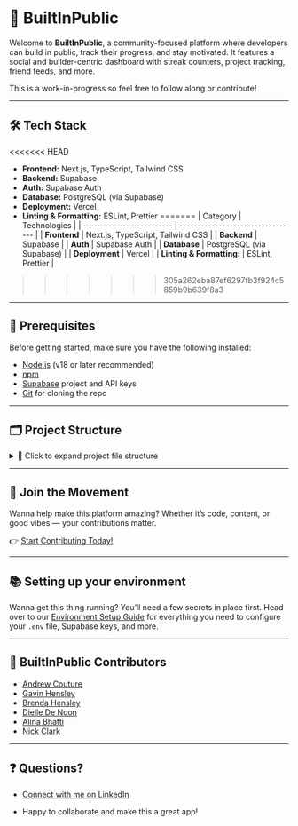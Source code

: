 # 🧠 BuiltInPublic

Welcome to **BuiltInPublic**, a community-focused platform where developers can build in public, track their progress, and stay motivated. It features a social and builder-centric dashboard with streak counters, project tracking, friend feeds, and more.

This is a work-in-progress so feel free to follow along or contribute!

---

## 🛠️ Tech Stack

<<<<<<< HEAD
- **Frontend:** Next.js, TypeScript, Tailwind CSS
- **Backend:** Supabase
- **Auth:** Supabase Auth
- **Database:** PostgreSQL (via Supabase)
- **Deployment:** Vercel
- **Linting & Formatting:** ESLint, Prettier
=======
| Category                  | Technologies                      |
| ------------------------- | --------------------------------- |
| **Frontend**              | Next.js, TypeScript, Tailwind CSS |
| **Backend**               | Supabase                          |
| **Auth**                  | Supabase Auth                     |
| **Database**              | PostgreSQL (via Supabase)         |
| **Deployment**            | Vercel                            |
| **Linting & Formatting:** | ESLint, Prettier                  |
>>>>>>> 305a262eba87ef6297fb3f924c5859b9b639f8a3

---

## 🔧 Prerequisites

Before getting started, make sure you have the following installed:

- [Node.js](https://nodejs.org/) (v18 or later recommended)
- [npm](https://www.npmjs.com/)
- [Supabase](https://supabase.com/) project and API keys
- [Git](https://git-scm.com/) for cloning the repo

---

## 🗂️ Project Structure

<details>
<summary>📁 Click to expand project file structure</summary>

```plaintext
.
├── @
│   └── components
│       └── ui
│           └── button.jsx
├── bun.lock
├── components.json
├── docs
│   ├── appregistered.png
│   ├── oathapps.png
│   ├── pull_request_template.md
│   └── registerapp.png
├── eslint.config.mjs
├── LICENSE
├── next.config.mjs
├── next-env.d.ts
├── package.json
├── package-lock.json
├── postcss.config.mjs
├── public
│   ├── BuiltInPublic.png
│   ├── door.jpg
│   ├── example-cover-img.jpg
│   ├── logo3.png
│   └── terminal-logo.png
├── README.md
├── scripts
│   ├── seeds
│   │   ├── auth-users.ts
│   │   ├── posts.ts
│   │   ├── profile-skills.ts
│   │   ├── projects.ts
│   │   ├── skills.ts
│   │   └── social.ts
│   └── seed.ts
├── security
│   └── semgrep
│       └── general.yml
├── SECURITY.md
├── src
│   ├── app
│   │   ├── about
│   │   │   └── page.js
│   │   ├── auth
│   │   │   ├── actions.ts
│   │   │   ├── callback
│   │   │   ├── DevSignIn.tsx
│   │   │   └── page.tsx
│   │   ├── favicon.ico
│   │   ├── globals.css
│   │   ├── hook
│   │   │   └── useUser.tsx
│   │   ├── layout.tsx
│   │   ├── (main)
│   │   │   ├── dashboard
│   │   │   ├── layout.tsx
│   │   │   └── [username]
│   │   └── page.js
│   ├── components
│   │   ├── Footer.tsx
│   │   ├── Navbar
│   │   │   ├── actions.ts
│   │   │   ├── index.ts
│   │   │   └── Navbar.tsx
│   │   ├── ProfileIcon.tsx
│   │   └── Providers
│   │       ├── QueryProvider.tsx
│   │       └── ThemeProvider.tsx
│   ├── hooks
│   │   ├── useProfile
│   │   │   ├── actions.ts
│   │   │   └── useProfile.tsx
│   │   └── useUser
│   │       ├── actions.ts
│   │       └── useUser.tsx
│   ├── lib
│   │   └── utils.ts
│   ├── middleware.ts
│   ├── repositories
│   │   ├── base.repository.ts
│   │   └── profileRepository
│   │       ├── profile.repository.ts
│   │       └── profile.types.ts
│   ├── services
│   │   └── UINotification.service.ts
│   └── setupTests.ts
├── structure.md
├── supabase
│   ├── config.toml
│   ├── migrations
│   │   ├── 20250517104606_base_tables_rls.sql
│   │   └── 20250518145124_new_profile_trigger.sql
│   └── supabase.types.ts
├── tsconfig.json
├── tsconfig.tsbuildinfo
├── utils
│   ├── supabase
│   │   ├── client.ts
│   │   ├── middleware.ts
│   │   └── server.ts
│   └── types.ts
└── vitest.config.mts
```

</details>

---

## 🚀 Join the Movement

Wanna help make this platform amazing? Whether it’s code, content, or good vibes — your contributions matter.

👉 [Start Contributing Today!](https://github.com/Christin-paige/BuiltInPublic/wiki)

---

## 📚 Setting up your environment

Wanna get this thing running? You’ll need a few secrets in place first.
Head over to our [Environment Setup Guide](https://github.com/Christin-paige/BuiltInPublic/wiki/Environment) for everything you need to configure your `.env` file, Supabase keys, and more.

---

## 👥 BuiltInPublic Contributors

- [Andrew Couture](https://www.linkedin.com/in/andrew-couture-15937ab/)
- [Gavin Hensley](https://www.linkedin.com/in/g-hensley/)
- [Brenda Hensley](https://www.linkedin.com/in/brenda-hensley-/)
- [Dielle De Noon](https://www.linkedin.com/in/dielle-denoon/)
- [Alina Bhatti](https://www.linkedin.com/in/alina-bhatti-0b0122353/)
- [Nick Clark](https://www.linkedin.com/in/nicholas-a-clark//)

---

## ❓ Questions?

- [Connect with me on LinkedIn](https://www.linkedin.com/in/christin-martin)

- Happy to collaborate and make this a great app!
